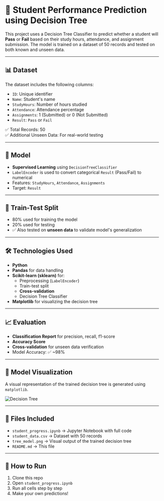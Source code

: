 # 🎯 Student Performance Prediction using Decision Tree

This project uses a Decision Tree Classifier to predict whether a student will **Pass** or **Fail** based on their study hours, attendance, and assignment submission. The model is trained on a dataset of 50 records and tested on both known and unseen data.

---

## 📊 Dataset

The dataset includes the following columns:

- `ID`: Unique identifier
- `Name`: Student's name
- `StudyHours`: Number of hours studied
- `Attendance`: Attendance percentage
- `Assignments`: 1 (Submitted) or 0 (Not Submitted)
- `Result`: `Pass` or `Fail`

✅ Total Records: 50  
✅ Additional Unseen Data: For real-world testing

---

## 🧠 Model

- **Supervised Learning** using `DecisionTreeClassifier`
- `LabelEncoder` is used to convert categorical `Result` (Pass/Fail) to numerical
- Features: `StudyHours`, `Attendance`, `Assignments`
- Target: `Result`

---

## 🔁 Train-Test Split

- 80% used for training the model  
- 20% used for testing  
- ✅ Also tested on **unseen data** to validate model's generalization

---

## 🛠 Technologies Used

- **Python**
- **Pandas** for data handling  
- **Scikit-learn (sklearn)** for:
  - Preprocessing (`LabelEncoder`)
  - Train-test split
  - **Cross-validation**
  - Decision Tree Classifier  
- **Matplotlib** for visualizing the decision tree  

---

## 📈 Evaluation

- **Classification Report** for precision, recall, f1-score
- **Accuracy Score**
- **Cross-validation** for unseen data verification  
- Model Accuracy: ✅ ~98%

---

## 🌳 Model Visualization

A visual representation of the trained decision tree is generated using `matplotlib`.

![Decision Tree](tree_model.png)

---

## 📂 Files Included

- `student_progress.ipynb` → Jupyter Notebook with full code  
- `student_data.csv` → Dataset with 50 records  
- `tree_model.png` → Visual output of the trained decision tree  
- `README.md` → This file  

---

## 🚀 How to Run

1. Clone this repo  
2. Open `student_progress.ipynb`  
3. Run all cells step by step  
4. Make your own predictions!


